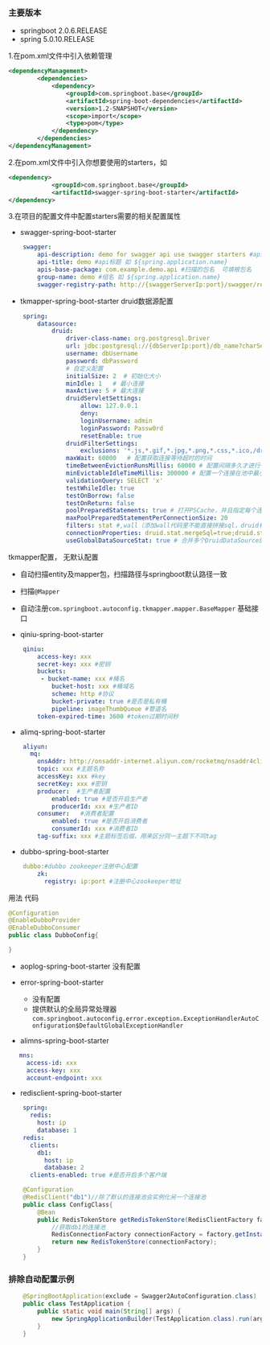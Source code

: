 
### 主要版本 
- springboot 2.0.6.RELEASE 
- spring 5.0.10.RELEASE

1.在pom.xml文件中引入依赖管理 
```xml
<dependencyManagement>
        <dependencies>
            <dependency>
                <groupId>com.springboot.base</groupId>
                <artifactId>spring-boot-dependencies</artifactId>
                <version>1.2-SNAPSHOT</version>
                <scope>import</scope>
                <type>pom</type>
            </dependency>
        </dependencies>
</dependencyManagement>
```
2.在pom.xml文件中引入你想要使用的starters，如
```xml
<dependency>
            <groupId>com.springboot.base</groupId>
            <artifactId>swagger-spring-boot-starter</artifactId>
</dependency>
```
3.在项目的配置文件中配置starters需要的相关配置属性 

- swagger-spring-boot-starter

```yaml
    swagger:
        api-description: demo for swagger api use swagger starters #api描述 如 ${spring.application.name}
        api-title: demo #api标题 如 ${spring.application.name}
        apis-base-package: com.example.demo.api #扫描的包名  可填根包名
        group-name: demo #组名 如 ${spring.application.name}
        swagger-registry-path: http://{swaggerServerIp:port}/swagger/register  #swaggerapi 注册接口地址
```

- tkmapper-spring-boot-starter   druid数据源配置

```yaml
    spring:
        datasource:
            druid:
                driver-class-name: org.postgresql.Driver
                url: jdbc:postgresql://{dbServerIp:port}/db_name?charSet=UTF-8
                username: dbUsername
                password: dbPassword
                # 自定义配置
                initialSize: 2  # 初始化大小
                minIdle: 1   # 最小连接
                maxActive: 5 # 最大连接
                druidServletSettings:
                    allow: 127.0.0.1
                    deny:
                    loginUsername: admin
                    loginPassword: Passw0rd
                    resetEnable: true
                druidFilterSettings:
                    exclusions: '*.js,*.gif,*.jpg,*.png,*.css,*.ico,/druid/*'
                maxWait: 60000   # 配置获取连接等待超时的时间
                timeBetweenEvictionRunsMillis: 60000 # 配置间隔多久才进行一次检测，检测需要关闭的空闲连接，单位是毫秒
                minEvictableIdleTimeMillis: 300000 # 配置一个连接在池中最小生存的时间，单位是毫秒
                validationQuery: SELECT 'x'
                testWhileIdle: true
                testOnBorrow: false
                testOnReturn: false
                poolPreparedStatements: true # 打开PSCache，并且指定每个连接上PSCache的大小
                maxPoolPreparedStatementPerConnectionSize: 20
                filters: stat #,wall（添加wall代码里不能直接拼接sql，druid有sql注入校验） # 配置监控统计拦截的filters，去掉后监控界面sql无法统计，'wall'用于防火墙
                connectionProperties: druid.stat.mergeSql=true;druid.stat.slowSqlMillis=5000 # 通过connectProperties属性来打开mergeSql功能；慢SQL记录
                useGlobalDataSourceStat: true # 合并多个DruidDataSource的监控数据
```
tkmapper配置， 无默认配置
- 自动扫描entity及mapper包，扫描路径与springboot默认路径一致
- 扫描`@Mapper`
- 自动注册`com.springboot.autoconfig.tkmapper.mapper.BaseMapper` 基础接口

- qiniu-spring-boot-starter 

```yaml
    qiniu:
        access-key: xxx
        secret-key: xxx #密钥
        buckets:
         - bucket-name: xxx #桶名
            bucket-host: xxx #桶域名
            scheme: http #协议
            bucket-private: true #是否是私有桶
            pipeline: imageThumbQueue #管道名
        token-expired-time: 3600 #token过期时间秒
```
- alimq-spring-boot-starter

```yaml
    aliyun:
      mq:
        onsAddr: http://onsaddr-internet.aliyun.com/rocketmq/nsaddr4client-internet #mq地址
        topic: xxx #主题名称
        accessKey: xxx #key
        secretKey: xxx #密钥
        producer:  #生产者配置
            enabled: true #是否开启生产者
            producerId: xxx #生产者ID
        consumer:   #消费者配置
            enabled: true #是否开启消费者
            consumerId: xxx #消费者ID
        tag-suffix: xxx #主题标签后缀，用来区分同一主题下不同tag
```
- dubbo-spring-boot-starter

```yaml
    dubbo:#dubbo zookeeper注册中心配置
        zk:
          registry: ip:port #注册中心zookeeper地址
```

用法 代码

```java
@Configuration
@EnableDubboProvider
@EnableDubboConsumer
public class DubboConfig{

}
```

- aoplog-spring-boot-starter
没有配置

-  error-spring-boot-starter
    - 没有配置
    - 提供默认的全局异常处理器`com.springboot.autoconfig.error.exception.ExceptionHandlerAutoConfiguration$DefaultGlobalExceptionHandler`
    
- alimns-spring-boot-starter
```yaml
   mns:
     access-id: xxx
     access-key: xxx
     account-endpoint: xxx
``` 
- redisclient-spring-boot-starter
```yaml
    spring:
      redis:
        host: ip
        database: 1
    redis:
      clients:
        db1:
          host: ip
          database: 2
      clients-enabled: true #是否开启多个客户端
```

```java
    @Configuration
    @RedisClient("db1")//除了默认的连接池会实例化另一个连接池
    public class ConfigClass{
        @Bean
        public RedisTokenStore getRedisTokenStore(RedisClientFactory factory){
            //获取db1的连接池
            RedisConnectionFactory connectionFactory = factory.getInstance("db1",RedisConnectionFactory.class);
            return new RedisTokenStore(connectionFactory);
        }
    }
```

### 排除自动配置示例  

```java
    @SpringBootApplication(exclude = Swagger2AutoConfiguration.class)
    public class TestApplication {
        public static void main(String[] args) {
            new SpringApplicationBuilder(TestApplication.class).run(args);
    	}
    }
```    
    
